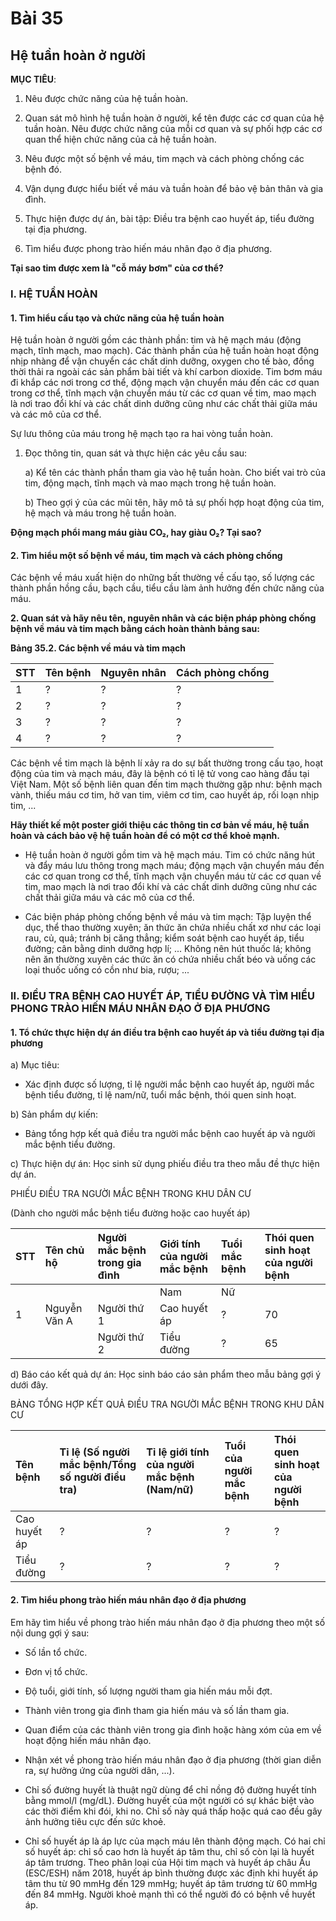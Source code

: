 # Bài 35
## Hệ tuần hoàn ở người

**MỤC TIÊU**:

1.  Nêu được chức năng của hệ tuần hoàn.

2.  Quan sát mô hình hệ tuần hoàn ở người, kể tên được các cơ quan của hệ tuần hoàn. Nêu được chức năng của mỗi cơ quan và sự phối hợp các cơ quan thể hiện chức năng của cả hệ tuần hoàn.

3.  Nêu được một số bệnh về máu, tim mạch và cách phòng chống các bệnh đó.

4.  Vận dụng được hiểu biết về máu và tuần hoàn để bảo vệ bản thân và gia đình.

5.  Thực hiện được dự án, bài tập: Điều tra bệnh cao huyết áp, tiểu đường tại địa phương.

6.  Tìm hiểu được phong trào hiến máu nhân đạo ở địa phương.

**Tại sao tim được xem là "cỗ máy bơm" của cơ thể?**

### I. HỆ TUẦN HOÀN

#### 1. Tìm hiểu cấu tạo và chức năng của hệ tuần hoàn

Hệ tuần hoàn ở người gồm các thành phần: tim và hệ mạch máu (động mạch, tĩnh mạch, mao mạch). Các thành phần của hệ tuần hoàn hoạt động nhịp nhàng để vận chuyển các chất dinh dưỡng, oxygen cho tế bào, đồng thời thải ra ngoài các sản phẩm bài tiết và khí carbon dioxide. Tim bơm máu đi khắp các nơi trong cơ thể, động mạch vận chuyển máu đến các cơ quan trong cơ thể, tĩnh mạch vận chuyển máu từ các cơ quan về tim, mao mạch là nơi trao đổi khí và các chất dinh dưỡng cũng như các chất thải giữa máu và các mô của cơ thể.

Sự lưu thông của máu trong hệ mạch tạo ra hai vòng tuần hoàn.

1.  Đọc thông tin, quan sát và thực hiện các yêu cầu sau:

    a) Kể tên các thành phần tham gia vào hệ tuần hoàn. Cho biết vai trò của tim, động mạch, tĩnh mạch và mao mạch trong hệ tuần hoàn.

    b) Theo gợi ý của các mũi tên, hãy mô tả sự phối hợp hoạt động của tim, hệ mạch và máu trong hệ tuần hoàn.

**Động mạch phổi mang máu giàu CO₂, hay giàu O₂? Tại sao?**

#### 2. Tìm hiểu một số bệnh về máu, tim mạch và cách phòng chống

Các bệnh về máu xuất hiện do những bất thường về cấu tạo, số lượng các thành phần hồng cầu, bạch cầu, tiểu cầu làm ảnh hưởng đến chức năng của máu.

**2. Quan sát và hãy nêu tên, nguyên nhân và các biện pháp phòng chống bệnh về máu và tim mạch bằng cách hoàn thành bảng sau:**

**Bảng 35.2. Các bệnh về máu và tim mạch**

| STT | Tên bệnh | Nguyên nhân | Cách phòng chống |
| :-- | :------- | :---------- | :---------------- |
| 1   | ?        | ?           | ?                 |
| 2   | ?        | ?           | ?                 |
| 3   | ?        | ?           | ?                 |
| 4   | ?        | ?           | ?                 |

Các bệnh về tim mạch là bệnh lí xảy ra do sự bất thường trong cấu tạo, hoạt động của tim và mạch máu, đây là bệnh có tỉ lệ tử vong cao hàng đầu tại Việt Nam. Một số bệnh liên quan đến tim mạch thường gặp như: bệnh mạch vành, thiếu máu cơ tim, hở van tim, viêm cơ tim, cao huyết áp, rối loạn nhịp tim, ...

**Hãy thiết kế một poster giới thiệu các thông tin cơ bản về máu, hệ tuần hoàn và cách bảo vệ hệ tuần hoàn để có một cơ thể khoẻ mạnh.**

*   Hệ tuần hoàn ở người gồm tim và hệ mạch máu. Tim có chức năng hút và đẩy máu lưu thông trong mạch máu; động mạch vận chuyển máu đến các cơ quan trong cơ thể, tĩnh mạch vận chuyển máu từ các cơ quan về tim, mao mạch là nơi trao đổi khí và các chất dinh dưỡng cũng như các chất thải giữa máu và các mô của cơ thể.

*   Các biện pháp phòng chống bệnh về máu và tim mạch: Tập luyện thể dục, thể thao thường xuyên; ăn thức ăn chứa nhiều chất xơ như các loại rau, củ, quả; tránh bị căng thẳng; kiểm soát bệnh cao huyết áp, tiểu đường; cân bằng dinh dưỡng hợp lí; ... Không nên hút thuốc lá; không nên ăn thường xuyên các thức ăn có chứa nhiều chất béo và uống các loại thuốc uống có cồn như bia, rượu; ...

### II. ĐIỀU TRA BỆNH CAO HUYẾT ÁP, TIỂU ĐƯỜNG VÀ TÌM HIỂU PHONG TRÀO HIẾN MÁU NHÂN ĐẠO Ở ĐỊA PHƯƠNG

#### 1. Tổ chức thực hiện dự án điều tra bệnh cao huyết áp và tiểu đường tại địa phương

a) Mục tiêu:

*   Xác định được số lượng, tỉ lệ người mắc bệnh cao huyết áp, người mắc bệnh tiểu đường, tỉ lệ nam/nữ, tuổi mắc bệnh, thói quen sinh hoạt.

b) Sản phẩm dự kiến:

*   Bảng tổng hợp kết quả điều tra người mắc bệnh cao huyết áp và người mắc bệnh tiểu đường.

c) Thực hiện dự án: Học sinh sử dụng phiếu điều tra theo mẫu đề thực hiện dự án.

PHIẾU ĐIỀU TRA NGƯỜI MẮC BỆNH TRONG KHU DÂN CƯ

(Dành cho người mắc bệnh tiểu đường hoặc cao huyết áp)

| STT | Tên chủ hộ | Người mắc bệnh trong gia đình | Giới tính của người mắc bệnh | Tuổi mắc bệnh | Thói quen sinh hoạt của người bệnh |
| :-- | :--------- | :---------------------------- | :--------------------------- | :------------ | :--------------------------------- |
|     |            |                               | Nam                          | Nữ            |                                    |
| 1   | Nguyễn Văn A | Người thứ 1                    | Cao huyết áp                | ?             | 70            | ?                                  |
|     |            | Người thứ 2                    | Tiểu đường                  | ?             | 65            | ?                                  |

d) Báo cáo kết quả dự án: Học sinh báo cáo sản phẩm theo mẫu bảng gợi ý dưới đây.

BẢNG TỔNG HỢP KẾT QUẢ ĐIỀU TRA NGƯỜI MẮC BỆNH TRONG KHU DÂN CƯ

| Tên bệnh | Tỉ lệ (Số người mắc bệnh/Tổng số người điều tra) | Tỉ lệ giới tính của người mắc bệnh (Nam/nữ) | Tuổi của người mắc bệnh | Thói quen sinh hoạt của người bệnh |
| :------- | :--------------------------------------------- | :---------------------------------------- | :---------------------- | :--------------------------------- |
| Cao huyết áp | ?                                              | ?                                         | ?                       | ?                                  |
| Tiểu đường | ?                                              | ?                                         | ?                       | ?                                  |

#### 2. Tìm hiểu phong trào hiến máu nhân đạo ở địa phương

Em hãy tìm hiểu về phong trào hiến máu nhân đạo ở địa phương theo một số nội dung gợi ý sau:

*   Số lần tổ chức.

*   Đơn vị tổ chức.

*   Độ tuổi, giới tính, số lượng người tham gia hiến máu mỗi đợt.

*   Thành viên trong gia đình tham gia hiến máu và số lần tham gia.

*   Quan điểm của các thành viên trong gia đình hoặc hàng xóm của em về hoạt động hiến máu nhân đạo.

*   Nhận xét về phong trào hiến máu nhân đạo ở địa phương (thời gian diễn ra, sự hưởng ứng của người dân, ...).

*   Chỉ số đường huyết là thuật ngữ dùng để chỉ nồng độ đường huyết tính bằng mmol/l (mg/dL). Đường huyết của một người có sự khác biệt vào các thời điểm khi đói, khi no. Chỉ số này quá thấp hoặc quá cao đều gây ảnh hưởng tiêu cực đến sức khoẻ.

*   Chỉ số huyết áp là áp lực của mạch máu lên thành động mạch. Có hai chỉ số huyết áp: chỉ số cao hơn là huyết áp tâm thu, chỉ số còn lại là huyết áp tâm trương. Theo phân loại của Hội tim mạch và huyết áp châu Âu (ESC/ESH) năm 2018, huyết áp bình thường được xác định khi huyết áp tâm thu từ 90 mmHg đến 129 mmHg; huyết áp tâm trương từ 60 mmHg đến 84 mmHg. Người khoẻ mạnh thì có thể người đó có bệnh về huyết áp.
